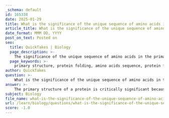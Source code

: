 ```yaml
---
_schema: default
id: 165338
date: 2025-01-29
title: What is the significance of the unique sequence of amino acids in the primary structure of proteins?
article_title: What is the significance of the unique sequence of amino acids in the primary structure of proteins?
date_format: MMM DD, YYYY
post_on_text: Posted on
seo:
  title: QuickTakes | Biology
  page_description: >-
    The significance of the unique sequence of amino acids in the primary structure of proteins, influencing folding, functionality, mutations, and genetic encoding.
  page_keywords: >-
    primary structure, protein folding, amino acids sequence, protein functionality, mutations impact, genetic encoding, higher structures, biological activity
author: QuickTakes
question: >-
    What is the significance of the unique sequence of amino acids in the primary structure of proteins?
answer: >-
    The primary structure of a protein is critically significant because it represents the unique sequence of amino acids that make up the polypeptide chain. This sequence is determined by the genetic code and dictates how the protein will fold into its functional three-dimensional shape. Here are several key points regarding the importance of the primary structure:\n\n1. **Determines Protein Folding**: The specific order of amino acids influences the way the protein folds into secondary, tertiary, and quaternary structures. The interactions between the side chains (R groups) of the amino acids, such as hydrogen bonds, ionic bonds, and hydrophobic interactions, are largely determined by the primary sequence.\n\n2. **Functionality**: The primary structure is essential for the protein's functionality. Each protein has a unique sequence that corresponds to its specific function. For example, enzymes have active sites that are shaped by the arrangement of amino acids, allowing them to catalyze specific reactions.\n\n3. **Impact of Mutations**: Even a single change in the amino acid sequence can have profound effects on the protein's properties and functions. A well-known example is sickle cell anemia, where a single amino acid substitution (glutamic acid to valine) in hemoglobin alters its structure and function, leading to serious health consequences.\n\n4. **Genetic Encoding**: The primary structure is directly linked to the genetic information encoded in DNA. A change in the nucleotide sequence of a gene can lead to a different amino acid being incorporated into the protein, which may affect its structure and function.\n\n5. **Basis for Higher Structures**: The primary structure serves as the foundation for the higher levels of protein structure (secondary, tertiary, and quaternary). The specific sequence of amino acids influences how these higher structures are formed and stabilized.\n\nIn summary, the unique sequence of amino acids in the primary structure of proteins is fundamental to their overall structure and function. It not only dictates how proteins fold and interact but also plays a crucial role in their biological activity and the consequences of genetic mutations.
subject: Biology
file_name: what-is-the-significance-of-the-unique-sequence-of-amino-acids-in-the-primary-structure-of-proteins.md
url: /learn/biology/questions/what-is-the-significance-of-the-unique-sequence-of-amino-acids-in-the-primary-structure-of-proteins
score: -1.0
---
```


&nbsp;